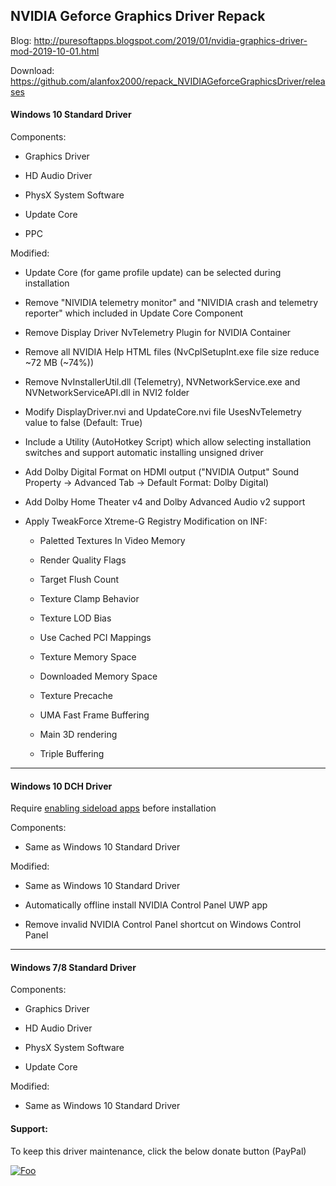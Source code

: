 ## NVIDIA Geforce Graphics Driver Repack

Blog: http://puresoftapps.blogspot.com/2019/01/nvidia-graphics-driver-mod-2019-10-01.html

Download: https://github.com/alanfox2000/repack_NVIDIAGeforceGraphicsDriver/releases


#### Windows 10 Standard Driver

Components:

- Graphics Driver

- HD Audio Driver

- PhysX System Software

- Update Core

- PPC

Modified:

- Update Core (for game profile update) can be selected during installation

- Remove "NIVIDIA telemetry monitor" and "NIVIDIA crash and telemetry reporter" which included in Update Core Component

- Remove Display Driver NvTelemetry Plugin for NVIDIA Container

- Remove all NVIDIA Help HTML files (NvCplSetupInt.exe file size reduce ~72 MB (~74%))

- Remove NvInstallerUtil.dll (Telemetry), NVNetworkService.exe and NVNetworkServiceAPI.dll in NVI2 folder

- Modify DisplayDriver.nvi and UpdateCore.nvi file UsesNvTelemetry value to false (Default: True)

- Include a Utility (AutoHotkey Script) which allow selecting installation switches and support automatic installing unsigned driver

- Add Dolby Digital Format on HDMI output ("NVIDIA Output" Sound Property -> Advanced Tab -> Default Format: Dolby Digital)

- Add Dolby Home Theater v4 and Dolby Advanced Audio v2 support 

- Apply TweakForce Xtreme-G Registry Modification on INF:

  - Paletted Textures In Video Memory 
  
  - Render Quality Flags 
  
  - Target Flush Count 
  
  - Texture Clamp Behavior 
  
  - Texture LOD Bias 
  
  - Use Cached PCI Mappings 
  
  - Texture Memory Space 
  
  - Downloaded Memory Space 
  
  - Texture Precache 
  
  - UMA Fast Frame Buffering 
  
  - Main 3D rendering 
  
  - Triple Buffering


---------------------------------------------------------

#### Windows 10 DCH Driver

Require [enabling sideload apps](https://www.windowscentral.com/sites/wpcentral.com/files/styles/xlarge/public/field/image/2016/11/sideload-apps-option.jpg?itok=xhFWiLou) before installation

Components:

- Same as Windows 10 Standard Driver

Modified:

- Same as Windows 10 Standard Driver

- Automatically offline install NVIDIA Control Panel UWP app

- Remove invalid NVIDIA Control Panel shortcut on Windows Control Panel



---------------------------------------------------------

#### Windows 7/8 Standard Driver

Components:

- Graphics Driver

- HD Audio Driver

- PhysX System Software

- Update Core

Modified:

- Same as Windows 10 Standard Driver



#### Support:

To keep this driver maintenance, click the below donate button (PayPal)

[![Foo](https://www.paypal.com/en_US/i/btn/btn_donateCC_LG.gif)](https://www.paypal.com/cgi-bin/webscr?cmd=_s-xclick&hosted_button_id=VK8CDPFUMCYPN&source=url)
